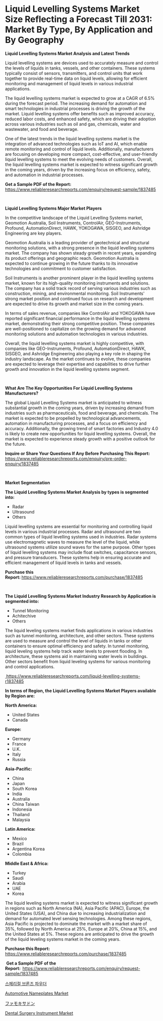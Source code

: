 <p><h1>Liquid Levelling Systems Market Size Reflecting a Forecast Till 2031: Market By Type, By Application and By Geography</h1></p><p><strong>Liquid Levelling Systems Market Analysis and Latest Trends</strong></p>
<p><p>Liquid levelling systems are devices used to accurately measure and control the levels of liquids in tanks, vessels, and other containers. These systems typically consist of sensors, transmitters, and control units that work together to provide real-time data on liquid levels, allowing for efficient monitoring and management of liquid levels in various industrial applications.</p><p>The liquid levelling systems market is expected to grow at a CAGR of 6.5% during the forecast period. The increasing demand for automation and smart technologies in industrial processes is driving the growth of the market. Liquid levelling systems offer benefits such as improved accuracy, reduced labor costs, and enhanced safety, which are driving their adoption across various industries such as oil and gas, chemicals, water and wastewater, and food and beverage.</p><p>One of the latest trends in the liquid levelling systems market is the integration of advanced technologies such as IoT and AI, which enable remote monitoring and control of liquid levels. Additionally, manufacturers are focusing on developing more compact, cost-effective, and user-friendly liquid levelling systems to meet the evolving needs of customers. Overall, the liquid levelling systems market is expected to witness significant growth in the coming years, driven by the increasing focus on efficiency, safety, and automation in industrial processes.</p></p>
<p><strong>Get a Sample PDF of the Report:&nbsp;</strong> <a href="https://www.reliableresearchreports.com/enquiry/request-sample/1837485">https://www.reliableresearchreports.com/enquiry/request-sample/1837485</a></p>
<p>&nbsp;</p>
<p><strong>Liquid Levelling Systems Major Market Players</strong></p>
<p><p>In the competitive landscape of the Liquid Levelling Systems market, Geomotion Australia, Soil Instruments, ControlAir, GEO-Instruments, Profound, AutomationDirect, HAWK, YOKOGAWA, SISGEO, and Ashridge Engineering are key players. </p><p>Geomotion Australia is a leading provider of geotechnical and structural monitoring solutions, with a strong presence in the liquid levelling systems market. The company has shown steady growth in recent years, expanding its product offerings and geographic reach. Geomotion Australia is expected to continue growing in the future thanks to its innovative technologies and commitment to customer satisfaction. </p><p>Soil Instruments is another prominent player in the liquid levelling systems market, known for its high-quality monitoring instruments and solutions. The company has a solid track record of serving various industries such as construction, mining, and environmental monitoring. Soil Instruments' strong market position and continued focus on research and development are expected to drive its growth and market size in the coming years. </p><p>In terms of sales revenue, companies like ControlAir and YOKOGAWA have reported significant financial performance in the liquid levelling systems market, demonstrating their strong competitive position. These companies are well-positioned to capitalize on the growing demand for advanced monitoring solutions and automation technologies in various industries. </p><p>Overall, the liquid levelling systems market is highly competitive, with companies like GEO-Instruments, Profound, AutomationDirect, HAWK, SISGEO, and Ashridge Engineering also playing a key role in shaping the industry landscape. As the market continues to evolve, these companies are expected to leverage their expertise and capabilities to drive further growth and innovation in the liquid levelling systems segment.</p></p>
<p>&nbsp;</p>
<p><strong>What Are The Key Opportunities For Liquid Levelling Systems Manufacturers?</strong></p>
<p><p>The global Liquid Levelling Systems market is anticipated to witness substantial growth in the coming years, driven by increasing demand from industries such as pharmaceuticals, food and beverage, and chemicals. The market is expected to be propelled by technological advancements, automation in manufacturing processes, and a focus on efficiency and accuracy. Additionally, the growing trend of smart factories and Industry 4.0 is likely to create new opportunities for liquid levelling systems. Overall, the market is expected to experience steady growth with a positive outlook for the future.</p></p>
<p><strong>Inquire or Share Your Questions If Any Before Purchasing This Report:</strong> <a href="https://www.reliableresearchreports.com/enquiry/pre-order-enquiry/1837485">https://www.reliableresearchreports.com/enquiry/pre-order-enquiry/1837485</a></p>
<p>&nbsp;</p>
<p><strong>Market Segmentation</strong></p>
<p><strong>The Liquid Levelling Systems Market Analysis by types is segmented into:</strong></p>
<p><ul><li>Radar</li><li>Ultrasound</li><li>Others</li></ul></p>
<p><p>Liquid levelling systems are essential for monitoring and controlling liquid levels in various industrial processes. Radar and ultrasound are two common types of liquid levelling systems used in industries. Radar systems use electromagnetic waves to measure the level of the liquid, while ultrasound systems utilize sound waves for the same purpose. Other types of liquid levelling systems may include float switches, capacitance sensors, and pressure transducers. These systems help in ensuring accurate and efficient management of liquid levels in tanks and vessels.</p></p>
<p><strong>Purchase this Report:&nbsp;</strong><a href="https://www.reliableresearchreports.com/purchase/1837485">https://www.reliableresearchreports.com/purchase/1837485</a></p>
<p>&nbsp;</p>
<p><strong>The Liquid Levelling Systems Market Industry Research by Application is segmented into:</strong></p>
<p><ul><li>Tunnel Monitoring</li><li>Achitechive</li><li>Others</li></ul></p>
<p><p>The liquid leveling systems market finds applications in various industries such as tunnel monitoring, architecture, and other sectors. These systems are used to measure and control the level of liquids in tanks or other containers to ensure optimal efficiency and safety. In tunnel monitoring, liquid leveling systems help track water levels to prevent flooding. In architecture, these systems aid in maintaining water levels in buildings. Other sectors benefit from liquid leveling systems for various monitoring and control applications.</p></p>
<p><a href="https://www.reliableresearchreports.com/liquid-levelling-systems-r1837485">&nbsp;https://www.reliableresearchreports.com/liquid-levelling-systems-r1837485</a></p>
<p><strong>In terms of Region, the Liquid Levelling Systems Market Players available by Region are:</strong></p>
<p>
    <p> <strong> North America: </strong>
        <ul>
            <li>United States</li>
            <li>Canada</li>
        </ul>
        </p> 
    <p> <strong> Europe: </strong>
        <ul>
            <li>Germany</li>
            <li>France</li>
            <li>U.K.</li>
            <li>Italy</li>
            <li>Russia</li>
        </ul>
        </p> 
    <p> <strong> Asia-Pacific: </strong>
        <ul>
            <li>China</li>
            <li>Japan</li>
            <li>South Korea</li>
            <li>India</li>
            <li>Australia</li>
            <li>China Taiwan</li>
            <li>Indonesia</li>
            <li>Thailand</li>
            <li>Malaysia</li>
        </ul>
        </p> 
    <p> <strong> Latin America: </strong>
        <ul>
            <li>Mexico</li>
            <li>Brazil</li>
            <li>Argentina Korea</li>
            <li>Colombia</li>
        </ul>
        </p> 
    <p> <strong> Middle East & Africa: </strong>
        <ul>
            <li>Turkey</li>
            <li>Saudi</li>
            <li>Arabia</li>
            <li>UAE</li>
            <li>Korea</li>
        </ul>
    </p>
    </p>
<p><p>The liquid leveling systems market is expected to witness significant growth in regions such as North America (NA), Asia Pacific (APAC), Europe, the United States (USA), and China due to increasing industrialization and demand for automated level sensing technologies. Among these regions, Asia Pacific is projected to dominate the market with a market share of 35%, followed by North America at 25%, Europe at 20%, China at 15%, and the United States at 5%. These regions are anticipated to drive the growth of the liquid leveling systems market in the coming years.</p></p>
<p><strong>Purchase this Report: </strong><a href="https://www.reliableresearchreports.com/purchase/1837485">https://www.reliableresearchreports.com/purchase/1837485</a></p>
<p>&nbsp;<strong>Get a Sample PDF of the Report:&nbsp;&nbsp;</strong><a href="https://www.reliableresearchreports.com/enquiry/request-sample/1837485">https://www.reliableresearchreports.com/enquiry/request-sample/1837485</a></p>
<p><strong></strong></p>
<p><p><a href="https://github.com/ThomasElmes2022/Market-Research-Report-List-1/blob/main/5587271176230.md">스페리컬 브론즈 파우더</a></p><p><a href="https://github.com/cameroneffertz/Market-Research-Report-List-1/blob/main/automotive-nameplates-market.md">Automotive Nameplates Market</a></p><p><a href="https://github.com/DayanaRunolfsdottir/Market-Research-Report-List-1/blob/main/3161431163679.md">ファモキサドン</a></p><p><a href="https://github.com/mbisetmhermsr/Market-Research-Report-List-3/blob/main/dental-surgery-instrument-market.md">Dental Surgery Instrument Market</a></p></p>